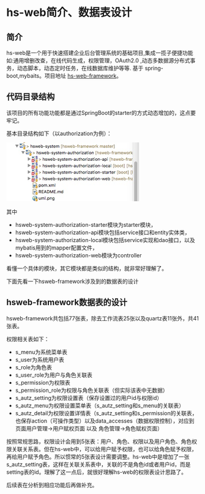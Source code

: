 # hs-web简介、数据表设计

## 简介

hs-web是一个用于快速搭建企业后台管理系统的基础项目,集成一揽子便捷功能如:通用增删改查，在线代码生成，权限管理，OAuth2.0 ,动态多数据源分布式事务，动态脚本，动态定时任务，在线数据库维护等等. 基于 spring-boot,mybaits。项目地址 [hs-web-framework](https://github.com/hs-web/hsweb-framework)。

## 代码目录结构

该项目的所有功能功能都是通过SpringBoot的starter的方式动态增加的，这点要牢记。

基本目录结构如下（以authorization为例）：

![hs-web项目图片](../../screenshot/hs-web.png)

其中

* hsweb-system-authorization-starter模块为starter模块，
* hsweb-system-authorization-api模块包括service接口和entity实体类，
* hsweb-system-authorization-local模块包括service实现和dao接口，以及mybatis用到的mapper配置文件，
* hsweb-system-authorization-web模块为controller

看懂一个具体的模块，其它模块都是类似的结构，就非常好理解了。

下面先看一下hsweb-framework涉及到的数据表的设计

## hsweb-framework数据表的设计

hsweb-framework共包括77张表，除去工作流表25张以及quartz表11张外，共41张表。

权限相关表如下：

* s_menu为系统菜单表
* s_user为系统用户表
* s_role为角色表
* s_user_role为用户与角色关联表
* s_permission为权限表
* s_permission_role为权限与角色关联表（但实际该表中无数据）
* s_autz_setting为权限设置表（保存设置过的用户id与权限id）
* s_autz_menu为权限设置菜单表（s_autz_setting和s_menu的关联表）
* s_autz_detail为权限设置详情表（s_autz_setting和s_permission的关联表，也保存action（可操作类型）以及data_accesses（数据权限控制），对应到页面用户管理->用户赋权页面 以及 角色管理->角色赋权页面）

按照常规思路，权限设计会用到5张表：用户、角色、权限以及用户角色、角色权限关联关系表。但在hs-web中，可以给用户赋予权限，也可以给角色赋予权限，再给用户赋予角色。所以惯常的5张表设计需要调整。hs-web中是增加了一张s_autz_setting表，这样在关联关系表中，关联的不是角色id或者用户id，而是setting表的id。理解了这一点后，就很好理解hs-web的权限表设计思路了。

后续表在分析到相应功能后再做补充。
